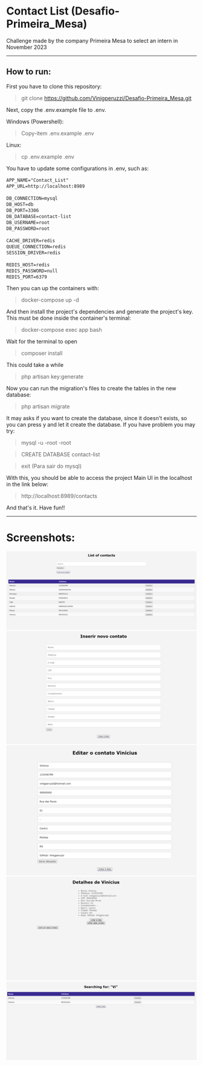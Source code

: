 # Contact List (Desafio-Primeira_Mesa)
Challenge made by the company Primeira Mesa to select an intern in November 2023

---

## How to run:

First you have to clone this repository:

> git clone https://github.com/Vinigperuzzi/Desafio-Primeira_Mesa.git

Next, copy the .env.example file to .env.

Windows (Powershell):

> Copy-item .env.example .env

Linux:

> cp .env.example .env

You have to update some configurations in .env, such as:

```
APP_NAME="Contact_List"
APP_URL=http://localhost:8989

DB_CONNECTION=mysql
DB_HOST=db
DB_PORT=3306
DB_DATABASE=contact-list
DB_USERNAME=root
DB_PASSWORD=root

CACHE_DRIVER=redis
QUEUE_CONNECTION=redis
SESSION_DRIVER=redis

REDIS_HOST=redis
REDIS_PASSWORD=null
REDIS_PORT=6379
```

Then you can up the containers with:

> docker-compose up -d

And then install the project's dependencies and generate the project's key. This must be done inside the container's terminal:

> docker-compose exec app bash

Wait for the terminal to open

> composer install

This could take a while

> php artisan key:generate

Now you can run the migration's files to create the tables in the new database:

> php artisan migrate

It may asks if you want to create the database, since it doesn't exists, so you can press y and let it create the database.
If you have problem you may try:

> mysql -u -root -root

> CREATE DATABASE contact-list

> exit (Para sair do mysql)


With this, you should be able to access the project Main UI in the localhost in the link below:

> http://localhost:8989/contacts

And that's it. Have fun!!

---
# Screenshots:

![main Page](./Screenshots/main.png)
![Creation Page](./Screenshots/create.png)
![Edit Page](./Screenshots/edit.png)
![details Page](./Screenshots/detail.png)
![Searching Page](./Screenshots/search.png)

